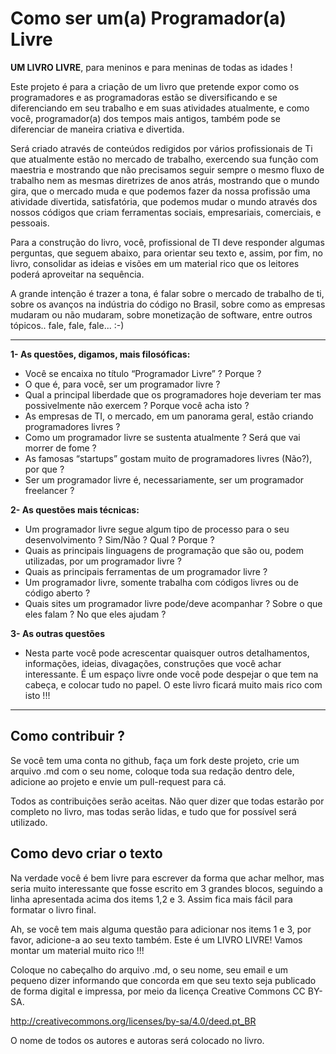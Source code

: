 Como ser um(a) Programador(a) Livre
===================================

**UM LIVRO LIVRE**, para meninos e para meninas de todas as idades !

Este projeto é para a criação de um livro que pretende expor como os programadores e as programadoras
estão se diversificando e se diferenciando em seu trabalho e em suas atividades atualmente, e como você, programador(a)
dos tempos mais antigos, também pode se diferenciar de maneira criativa e divertida.

Será criado através de conteúdos redigidos por vários profissionais de Ti que atualmente estão
no mercado de trabalho, exercendo sua função com maestria e mostrando que não precisamos seguir
sempre o mesmo fluxo de trabalho nem as mesmas diretrizes de anos atrás, mostrando que o mundo
gira, que o mercado muda e que podemos fazer da nossa profissão uma atividade divertida, satisfatória,
que podemos mudar o mundo através dos nossos códigos que criam ferramentas sociais, empresariais,
comerciais, e pessoais.

Para a construção do livro, você, profissional de TI deve responder algumas perguntas,
que seguem abaixo, para orientar seu texto e, assim, por fim, no livro, consolidar as ideias e
visões em um material rico que os leitores poderá aproveitar na sequência.

A grande intenção é trazer a tona, é falar sobre o mercado de trabalho de ti, sobre os avanços na indústria
do código no Brasil, sobre como as empresas mudaram ou não mudaram, sobre monetização de software, entre
outros tópicos.. fale, fale, fale... :-)

--------------

**1- As questões, digamos, mais filosóficas:**

* Você se encaixa no título “Programador Livre” ? Porque ?
* O que é, para você, ser um programador livre ?
* Qual a principal liberdade que os programadores hoje deveriam ter mas possivelmente não exercem ? Porque você acha isto ?
* As empresas de TI, o mercado, em um panorama geral, estão criando programadores livres ?
* Como um programador livre se sustenta atualmente ? Será que vai morrer de fome ?
* As famosas “startups” gostam muito de programadores livres (Não?), por que ?
* Ser um programador livre é, necessariamente, ser um programador freelancer ?

**2- As questões mais técnicas:**

* Um programador livre segue algum tipo de processo para o seu desenvolvimento ? Sim/Não ? Qual ? Porque ?
* Quais as principais linguagens de programação que são ou, podem utilizadas, por um programador livre ?
* Quais as principais ferramentas de um programador livre ?
* Um programador livre, somente trabalha com códigos livres ou de código aberto ?
* Quais sites um programador livre pode/deve acompanhar ? Sobre o que eles falam ? No que eles ajudam ?

**3- As outras questões**

* Nesta parte você pode acrescentar quaisquer outros detalhamentos, informações, ideias, divagações,
construções que você achar interessante. É um espaço livre onde você pode despejar o que tem na
cabeça, e colocar tudo no papel. O este livro ficará muito mais rico com isto !!!

--------------

Como contribuir ?
-----------------

Se você tem uma conta no github, faça um fork deste projeto, crie um arquivo .md com o seu nome,
coloque toda sua redação dentro dele, adicione ao projeto e envie um pull-request para cá.

Todos as contribuições serão aceitas. Não quer dizer que todas estarão por completo no livro, mas
todas serão lidas, e tudo que for possível será utilizado.


Como devo criar o texto
-----------------------

Na verdade você é bem livre para escrever da forma que achar melhor, mas seria muito interessante que
fosse escrito em 3 grandes blocos, seguindo a linha apresentada acima dos items 1,2 e 3. Assim fica mais
fácil para formatar o livro final.

Ah, se você tem mais alguma questão para adicionar nos items 1 e 3, por favor, adicione-a ao seu texto
também. Este é um LIVRO LIVRE! Vamos montar um material muito rico !!!

Coloque no cabeçalho do arquivo .md, o seu nome, seu email e um pequeno dizer informando que concorda
em que seu texto seja publicado de forma digital e impressa, por meio da licença Creative Commons CC BY-SA.

http://creativecommons.org/licenses/by-sa/4.0/deed.pt_BR

O nome de todos os autores e autoras será colocado no livro.
